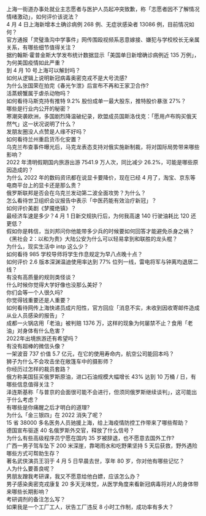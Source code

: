 上海一街道办事处就业主志愿者与医护人员起冲突致歉，称「志愿者因不了解情况情绪激动」，如何评价该说法？  
4 月 4 日上海新增本土确诊病例 268 例、无症状感染者 13086 例，目前情况如何？  
官方通报「灵璧渔沟中学事件」网传围殴视频系恶意嫁接、嫌犯与学校校长无亲属关系，有哪些细节值得关注？  
据约翰斯·霍普金斯大学发布统计数据显示「美国单日新增确诊病例近 135 万例」，为何美国疫情如此严重？  
到 4 月 10 号上海可以解封吗？  
如何从逻辑上说明新冠病毒奥密克戎不是大号流感?  
为什么张国荣在拍完《春光乍泄》后宣布不再和王家卫合作?  
活蒸螃蟹属于虐杀动物吗？  
如何看待马斯克持有推特 9.2% 股份成单一最大股东，推特股价暴涨 27%？  
哪些是行业内公开的秘密？  
寒潮突袭欧洲，多国剧烈降温破纪录，欧盟成员国斯洛伐克：「愿用卢布购买俄天然气」这一状况说明了什么？  
发朋友圈没人点赞是人缘不好吗？  
如何看待兰州重启货币化安置？  
乌克兰布查事件曝光后，马克龙表态支持对俄实施新制裁，将对国际局势带来哪些影响？  
2022 年清明假期国内旅游出游 7541.9 万人次，同比减少 26.2%，可能是哪些原因造成的？  
为什么 2022 年的数码资讯都在说显卡要降价，现在已经 4 月了，淘宝、京东等电商平台上的显卡还是那么贵？  
俄罗斯联邦是否会在乌克兰发动第二波全面攻势？为什么？  
怎么看待世卫组织会议报告中表示「中医药能有效治疗新冠」？  
如何评价美剧《梦魇绝镇》？  
最经济车速是多少？4 月 1 日新交规执行后，为何我高速 140 行驶油耗比 120 还更低？  
假如你是韩信，当刘邦问你他能带多少兵的时候要如何回答才能避免杀身之祸？  
《黑社会 2：以和为贵》大陆公安为什么可以轻易拿到和联胜的龙头棍？  
为什么，现实生活中 intp 这么少？  
如何看待 985 学校导师将学生作息规定为早八点晚十点？  
如何评价 2.6 版本深渊温迪使用率达到 77% 位列一线，雷电将军与钟离均退居二线？  
有没有高质量的规则类怪谈？  
什么时候你觉得大学好像也没那么美好？  
你们会等一个人很久吗?  
你觉得钱重要还是人重要？  
如何看待网传上海快递员成片阳性，官方回应「消息不实，未收到因收寄邮件造成从业人员感染的报告」？  
成都一火锅店用「老油」被判赔 1376 万，这样的现象为何屡禁不止？食用「老油」对身体有什么危害？  
2022年出境旅游还有希望吗？  
有没有超棒的微信头像？  
一架波音 737 价值 5.7 亿元，在它的使用寿命内，航空公司能回本吗？  
狮子为什么不会攻击坐在敞篷车中的摄影师？  
你经历过怎样的裁员套路？  
俄方称美国狂买俄罗斯原油，进口石油规模大幅增长 43% 达到 10 万桶 / 日，有哪些信息值得关注？  
泽连斯基称「与普京的会面很可能不会进行，但须同俄罗斯继续谈判」，这可能出于什么考虑？  
有哪些是你痛醒之后才明白的道理?  
为什么「金三银四」在 2022 消失了呢？  
15 省 38000 多名医务人员驰援上海，给上海疫情防控工作带来了哪些帮助？  
德国宣布驱逐 40 名俄罗斯外交官，释放了什么信号？  
为什么有些高级程序员宁愿在国内 35 岁被辞退，也不愿意去国外工作?  
广西一男子驾车坠下 200 米深崖，靠喝雨水和吃野果坚持 5 天后获救，野外遇险哪些方式可帮助生存？  
著名武侠演员王羽于 4 月 5 日早晨去世，享年 80 岁，你对他有哪些记忆？  
人为什么要善良呢？  
男朋友蹭我考研课，我又不愿意给他白嫖，应该怎么办？  
男子感染奥密克戎康复 20 多天无味觉，从医学角度来看新冠病毒将对人的身体带来哪些长期影响？  
考研调剂的备注怎么写？  
如果我是一个工厂工人，状告工厂违反 8 小时工作制，成功率有多大？  

